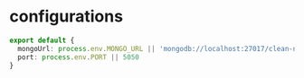 # configurations

```typescript
export default {
  mongoUrl: process.env.MONGO_URL || 'mongodb://localhost:27017/clean-node-api',
  port: process.env.PORT || 5050
}
```
